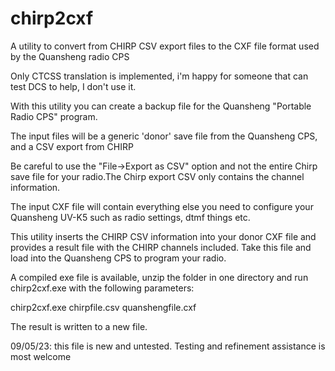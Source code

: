 # chirp2cxf
A utility to convert from CHIRP CSV export files to the CXF file format used by the Quansheng radio CPS

Only CTCSS translation is implemented, i'm happy for someone that can test DCS to help, I don't use it.

With this utility you can create a backup file for the Quansheng "Portable Radio CPS" program.

The input files will be a generic 'donor' save file from the Quansheng CPS, and a CSV export from CHIRP

 Be careful to use the "File->Export as CSV" option and not the entire Chirp save file for your radio.The Chirp export CSV only contains the channel information.

The input CXF file will contain everything else you need to configure your Quansheng UV-K5 such as radio settings, dtmf things etc.

This utility inserts the CHIRP CSV information into your donor CXF file and provides a result file with the CHIRP channels included. Take this file and load into the Quansheng CPS to program your radio.

A compiled exe file is available, unzip the folder in one directory and run chirp2cxf.exe with the following parameters:

chirp2cxf.exe chirpfile.csv quanshengfile.cxf

The result is written to a new file.

09/05/23: this file is new and untested. Testing and refinement assistance is most welcome
